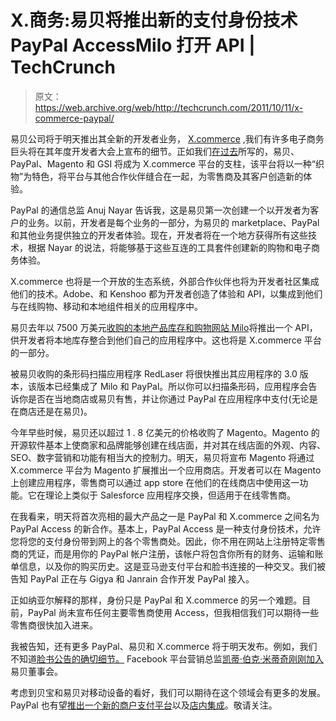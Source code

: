 # X.商务:易贝将推出新的支付身份技术 PayPal AccessMilo 打开 API | TechCrunch

> 原文：<https://web.archive.org/web/http://techcrunch.com/2011/10/11/x-commerce-paypal/>

易贝公司将于明天推出其全新的开发者业务， [X.commerce](https://web.archive.org/web/20230315100145/https://www.x.com/) ,我们有许多电子商务巨头将在其年度开发者大会上宣布的细节。正如我们[在过去](https://web.archive.org/web/20230315100145/https://techcrunch.com/2011/07/27/ebay-paypal-reveal-more-details-on-x-commerce-platform-for-developers-partners-with-kenshoo/)所写的，易贝、PayPal、Magento 和 GSI 将成为 X.commerce 平台的支柱，该平台将以一种“织物”为特色，将平台与其他合作伙伴缝合在一起，为零售商及其客户创造新的体验。

PayPal 的通信总监 Anuj Nayar 告诉我，这是易贝第一次创建一个以开发者为客户的业务。以前，开发者是每个业务的一部分，为易贝的 marketplace、PayPal 和其他业务提供独立的开发者体验。现在，开发者将在一个地方获得所有这些技术，根据 Nayar 的说法，将能够基于这些互连的工具套件创建新的购物和电子商务体验。

X.commerce 也将是一个开放的生态系统，外部合作伙伴也将为开发者社区集成他们的技术。Adobe、和 Kenshoo 都为开发者创造了体验和 API，以集成到他们与在线购物、移动和本地组件相关的应用程序中。

易贝去年以 7500 万美元[收购的本地产品库存和购物网站 Milo](https://web.archive.org/web/20230315100145/https://techcrunch.com/2010/12/02/confirmed-ebay-acquires-milo-for-75-million-investors-make-a-killing/)将推出一个 API，供开发者将本地库存整合到他们自己的应用程序中。这也将是 X.commerce 平台的一部分。

被易贝收购的条形码扫描应用程序 RedLaser 将很快推出其应用程序的 3.0 版本，该版本已经集成了 Milo 和 PayPal。所以你可以扫描条形码，应用程序会告诉你是否在当地商店或易贝有售，并让你通过 PayPal 在应用程序中支付(无论是在商店还是在易贝)。

今年早些时候，易贝还以超过 1 . 8 亿美元的价格收购了 Magento。Magento 的开源软件基本上使商家和品牌能够创建在线店面，并对其在线店面的外观、内容、SEO、数字营销和功能有相当大的控制力。明天，易贝将宣布 Magento 将通过 X.commerce 平台为 Magento 扩展推出一个应用商店。开发者可以在 Magento 上创建应用程序，零售商可以通过 app store 在他们的在线商店中使用这一功能。它在理论上类似于 Salesforce 应用程序交换，但适用于在线零售商。

在我看来，明天将首次亮相的最大产品之一是 PayPal 和 X.commerce 之间名为 PayPal Access 的新合作。基本上，PayPal Access 是一种支付身份技术，允许您将您的支付身份带到网上的各个零售商处。因此，你不用在网站上注册特定零售商的凭证，而是用你的 PayPal 帐户注册，该帐户将包含你所有的财务、运输和账单信息，以及你的购买历史。这是亚马逊支付平台和脸书连接的一种交叉。我们被告知 PayPal 正在与 Gigya 和 Janrain 合作开发 PayPal 接入。

正如纳亚尔解释的那样，身份只是 PayPal 和 X.commerce 的另一个难题。目前，PayPal 尚未宣布任何主要零售商使用 Access，但我相信我们可以期待一些零售商很快加入进来。

我被告知，还有更多 PayPal、易贝和 X.commerce 将于明天发布。例如，我们不知道[脸书公告的确切细节。](https://web.archive.org/web/20230315100145/https://techcrunch.com/2011/09/23/paypal-to-announce-something-big-with-facebook-in-two-weeks/) Facebook 平台营销总监[凯蒂·伯克·米蒂奇刚刚加入](https://web.archive.org/web/20230315100145/https://techcrunch.com/2011/09/29/ebay-adds-facebook-platform-and-mobile-marketing-exec-katie-mitic-to-board/)易贝董事会。

考虑到贝宝和易贝对移动设备的看好，我们可以期待在这个领域会有更多的发展。PayPal 也有望[推出一个新的商户支付平台](https://web.archive.org/web/20230315100145/https://techcrunch.com/2011/09/14/paypal-to-unveil-new-payments-platform-for-merchants-will-include-location-based-offers-and-more/)以及[店内集成](https://web.archive.org/web/20230315100145/https://techcrunch.com/2011/10/03/paypal-store/)。敬请关注。
